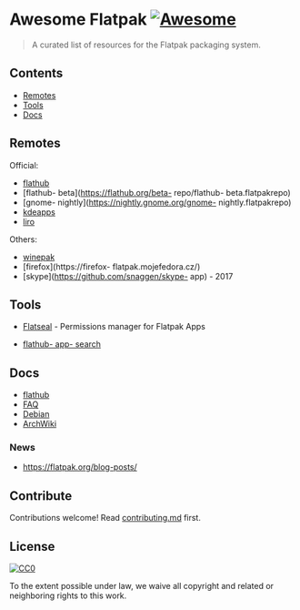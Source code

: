 # Awesome Flatpak [![Awesome](https://awesome.re/badge.svg)](https://awesome.re)

> A curated list of resources for the Flatpak packaging system.

## Contents

- [Remotes](#remotes)
- [Tools](#tools)
- [Docs](#docs)

## Remotes

Official:

- [flathub](https://flathub.org/repo/flathub.flatpakrepo)
- [flathub- beta](https://flathub.org/beta- repo/flathub- beta.flatpakrepo)
- [gnome- nightly](https://nightly.gnome.org/gnome- nightly.flatpakrepo)
- [kdeapps](https://distribute.kde.org/kdeapps.flatpakrepo)
- [liro](https://repo.liri.io/flatpak/liri.flatpakrepo)

Others:

- [winepak](https://dl.winepak.org/repo/winepak.flatpakrepo)
- [firefox](https://firefox- flatpak.mojefedora.cz/)
- [skype](https://github.com/snaggen/skype- app) -  2017

## Tools

- [Flatseal](https://flathub.org/apps/details/com.github.tchx84.Flatseal) -  Permissions manager for Flatpak Apps

- [flathub- app- search](https://flathub.org/apps)

## Docs

- [flathub](https://docs.flatpak.org/en/latest/)
- [FAQ](https://flatpak.org/faq/)
- [Debian](https://wiki.debian.org/FlatPak)
- [ArchWiki](https://wiki.archlinux.org/index.php/Flatpak)

### News

- https://flatpak.org/blog-posts/

## Contribute

Contributions welcome! Read [contributing.md](contributing.md) first.

## License

[![CC0](https://mirrors.creativecommons.org/presskit/buttons/88x31/svg/cc-zero.svg)](https://creativecommons.org/publicdomain/zero/1.0)

To the extent possible under law, we waive all copyright and
related or neighboring rights to this work.
